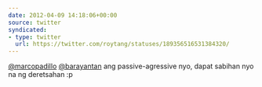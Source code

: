 ```yaml
---
date: 2012-04-09 14:18:06+00:00
source: twitter
syndicated:
- type: twitter
  url: https://twitter.com/roytang/statuses/189356516531384320/
---
```


[@marcopadillo](https://twitter.com/marcopadillo/) [@barayantan](https://twitter.com/barayantan/) ang passive-agressive nyo, dapat sabihan nyo na ng deretsahan :p